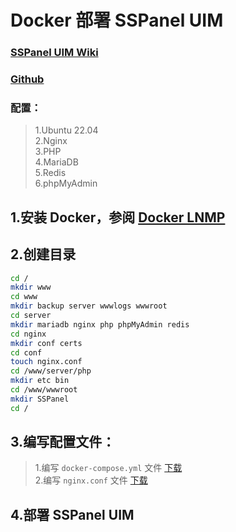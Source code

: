 # Docker 部署 SSPanel UIM  
### [SSPanel UIM Wiki](https://wiki.sspanel.org/)  
### [Github](https://github.com/Anankke/SSPanel-Uim)
### 配置：
> 1.Ubuntu 22.04  
> 2.Nginx  
> 3.PHP  
> 4.MariaDB  
> 5.Redis  
> 6.phpMyAdmin  

## 1.安装 Docker，参阅 [Docker LNMP](https://github.com/Sam-Mey/some_project/blob/main/Docker-LNMP/README.md)

## 2.创建目录
```bash
cd /
mkdir www
cd www
mkdir backup server wwwlogs wwwroot
cd server
mkdir mariadb nginx php phpMyAdmin redis
cd nginx
mkdir conf certs
cd conf
touch nginx.conf
cd /www/server/php
mkdir etc bin
cd /www/wwwroot
mkdir SSPanel
cd /
```
## 3.编写配置文件：

> 1.编写 `docker-compose.yml` 文件 [下载]()  
> 2.编写 `nginx.conf` 文件 [下载]()  

## 4.部署 SSPanel UIM

